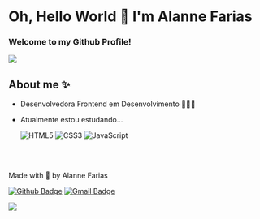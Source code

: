 
# Oh, Hello World 👋 I'm Alanne Farias

### Welcome to my Github Profile! 


<img src="https://super.abril.com.br/wp-content/uploads/2016/09/super_imggato_digitando_0.gif">

<br />

## About me ✨

  * Desenvolvedora Frontend em Desenvolvimento 🚧🚀🚧
  * Atualmente estou estudando... 

    ![HTML5](https://img.shields.io/badge/-HTML5-red)
    ![CSS3](https://img.shields.io/badge/-CSS3-blue)
    ![JavaScript](https://img.shields.io/badge/-JavaScript-orange)

<br />
<br />

Made with 💜 by Alanne Farias

[![Github Badge](https://img.shields.io/badge/-Github-000?style=flat-square&logo=Github&logoColor=white&link=https://github.com/AlanneFarias)](https://github.com/AlanneFarias)
[![Gmail Badge](https://img.shields.io/badge/-fariasalanne0@gmail.com-c14438?style=flat-square&logo=Gmail&logoColor=white&link=mailto:fariasalanne0@gmail.com)](mailto:fariasalanne0@gmail.com)

<img src="https://komarev.com/ghpvc/?username=alannefarias&label=Profile%20views&color=0e75b6&style=flat" />
